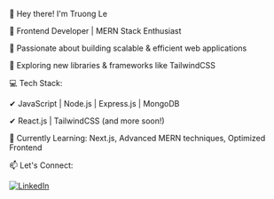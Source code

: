 👋 Hey there! I'm Truong Le

🔹 Frontend Developer | MERN Stack Enthusiast

🔹 Passionate about building scalable & efficient web applications

🔹 Exploring new libraries & frameworks like TailwindCSS

💻 Tech Stack:

✔ JavaScript | Node.js | Express.js | MongoDB

✔ React.js | TailwindCSS (and more soon!)

🚀 Currently Learning: Next.js, Advanced MERN techniques, Optimized Frontend

📫 Let's Connect: 

[![LinkedIn](https://img.shields.io/badge/LinkedIn-0A66C2?style=for-the-badge&logo=linkedin&logoColor=white)](https://www.linkedin.com/in/phúc-trường-lê-726338356)


